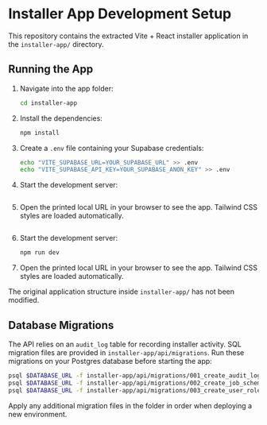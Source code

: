 # Installer App Development Setup

This repository contains the extracted Vite + React installer application in the `installer-app/` directory.

## Running the App

1. Navigate into the app folder:
   ```bash
   cd installer-app
   ```
2. Install the dependencies:
   ```bash
   npm install
   ```
3. Create a `.env` file containing your Supabase credentials:
   ```bash
   echo "VITE_SUPABASE_URL=YOUR_SUPABASE_URL" >> .env
   echo "VITE_SUPABASE_API_KEY=YOUR_SUPABASE_ANON_KEY" >> .env
   ```
4. Start the development server:

   ```bash

   ```

5. Open the printed local URL in your browser to see the app. Tailwind CSS styles are loaded automatically.

   ```

   ```

6. Start the development server:
   ```bash
   npm run dev
   ```
7. Open the printed local URL in your browser to see the app. Tailwind CSS styles are loaded automatically.

The original application structure inside `installer-app/` has not been modified.

## Database Migrations

The API relies on an `audit_log` table for recording installer activity. SQL
migration files are provided in `installer-app/api/migrations`. Run these
migrations on your Postgres database before starting the app:

```bash
psql $DATABASE_URL -f installer-app/api/migrations/001_create_audit_log.sql
psql $DATABASE_URL -f installer-app/api/migrations/002_create_job_schema.sql
psql $DATABASE_URL -f installer-app/api/migrations/003_create_user_roles.sql
```

Apply any additional migration files in the folder in order when deploying a new
environment.
